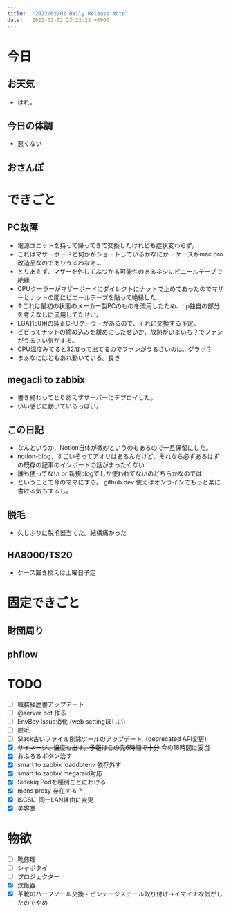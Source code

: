 ```yaml
---
title:  "2022/02/02 Daily Release Note"
date:   2022-02-02 22:22:22 +0900
---
```

# 今日

## お天気

* はれ。

## 今日の体調

* 悪くない

## おさんぽ


# できごと

## PC故障

* 電源ユニットを持って帰ってきて交換したけれども症状変わらず。
* これはマザーボードと何かがショートしているかなにか… ケースがmac pro改造品なのでありうるわなぁ…
* とりあえず、マザーを外してぶつかる可能性のあるネジにビニールテープで絶縁
* CPUクーラーがマザーボードにダイレクトにナットで止めてあったのでマザーとナットの間にビニールテープを貼って絶縁した
* ↑これは最初の状態のメーカー製PCのものを流用したため、hp独自の部分を考えなしに流用してたせい。
* LGA1150用の純正CPUクーラーがあるので、それに交換する予定。
* ビビってナットの締め込みを緩めにしたせいか、放熱がいまいち？でファンがうるさい気がする。
* CPU温度みてると32度って出てるのでファンがうるさいのは…グラボ？
* まぁなにはともあれ動いている。良き

## megacli to zabbix

* 書き終わってとりあえずサーバーにデプロイした。
* いい感じに動いているっぽい。

## この日記

* なんというか、Notion自体が微妙というのもあるので一旦保留にした。
* notion-blog、すごいぞってアオリはあるんだけど、それなら必ずあるはずの既存の記事のインポートの話がまったくない
* 誰も使ってない or 新規blogでしか使われてないのどちらかなのでは
* ということで今のママにする。 github.dev 使えばオンラインでもっと楽に書ける気もするし。

## 脱毛

* 久しぶりに脱毛器当てた。結構痛かった

## HA8000/TS20

* ケース置き換えは土曜日予定

# 固定できごと

## 財団周り


## phflow


# TODO 

- [ ] 職務経歴書アップデート
- [ ] @server bot 作る
- [ ] EnvBoy Issue消化 (web settingほしい)
- [ ] 脱毛
- [ ] Slack古いファイル削除ツールのアップデート（deprecated API変更）
- [x] ~~サイネージ、温度も出す。予報はこの先6時間で十分~~ 今の18時間は妥当
- [x] おふろるボタン治す
- [x] smart to zabbix loaddotenv 依存外す
- [x] smart to zabbix megaraid対応
- [x] Sidekiq Podを種別ごとにわける
- [x] mdns proxy 存在する？
- [x] iSCSI、同一LAN経由に変更
- [x] 美容室

# 物欲

- [ ] 靴修理
- [ ] シャボタイ
- [ ] プロジェクター
- [x] 炊飯器
- [x] 革靴のハーフソール交換・ビンテージスチール取り付け→イマイチな気がしたのでやめ
